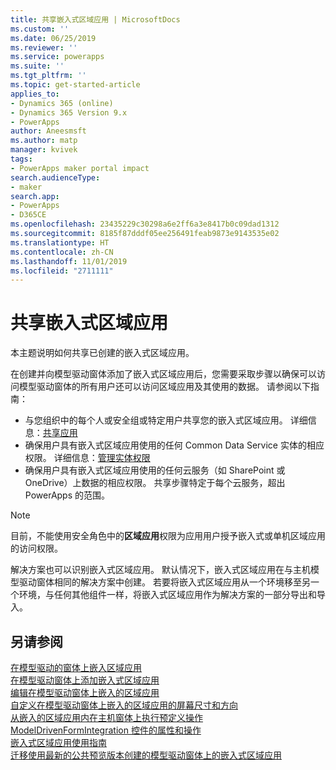 ```yaml
---
title: 共享嵌入式区域应用 | MicrosoftDocs
ms.custom: ''
ms.date: 06/25/2019
ms.reviewer: ''
ms.service: powerapps
ms.suite: ''
ms.tgt_pltfrm: ''
ms.topic: get-started-article
applies_to:
- Dynamics 365 (online)
- Dynamics 365 Version 9.x
- PowerApps
author: Aneesmsft
ms.author: matp
manager: kvivek
tags:
- PowerApps maker portal impact
search.audienceType:
- maker
search.app:
- PowerApps
- D365CE
ms.openlocfilehash: 23435229c30298a6e2ff6a3e8417b0c09dad1312
ms.sourcegitcommit: 8185f87dddf05ee256491feab9873e9143535e02
ms.translationtype: HT
ms.contentlocale: zh-CN
ms.lasthandoff: 11/01/2019
ms.locfileid: "2711111"
---
```

# <a name="share-an-embedded-canvas-app"></a>共享嵌入式区域应用
本主题说明如何共享已创建的嵌入式区域应用。

在创建并向模型驱动窗体添加了嵌入式区域应用后，您需要采取步骤以确保可以访问模型驱动窗体的所有用户还可以访问区域应用及其使用的数据。 请参阅以下指南：
-   与您组织中的每个人或安全组或特定用户共享您的嵌入式区域应用。 详细信息：[共享应用](../canvas-apps/share-app.md#share-an-app)
-   确保用户具有嵌入式区域应用使用的任何 Common Data Service 实体的相应权限。 详细信息：[管理实体权限](../canvas-apps/share-app.md#manage-entity-permissions)
-   确保用户具有嵌入式区域应用使用的任何云服务（如 SharePoint 或 OneDrive）上数据的相应权限。 共享步骤特定于每个云服务，超出 PowerApps 的范围。

> [!NOTE]
> 目前，不能使用安全角色中的**区域应用**权限为应用用户授予嵌入式或单机区域应用的访问权限。

解决方案也可以识别嵌入式区域应用。 默认情况下，嵌入式区域应用在与主机模型驱动窗体相同的解决方案中创建。 若要将嵌入式区域应用从一个环境移至另一个环境，与任何其他组件一样，将嵌入式区域应用作为解决方案的一部分导出和导入。

## <a name="see-also"></a>另请参阅
[在模型驱动的窗体上嵌入区域应用](embed-canvas-app-in-form.md) <br />
[在模型驱动窗体上添加嵌入式区域应用](embedded-canvas-app-add-classic-designer.md) <br />
[编辑在模型驱动窗体上嵌入的区域应用](embedded-canvas-app-edit-classic-designer.md) <br />
[自定义在模型驱动窗体上嵌入的区域应用的屏幕尺寸和方向](embedded-canvas-app-customize-screen.md) <br />
[从嵌入的区域应用内在主机窗体上执行预定义操作](embedded-canvas-app-actions.md) <br />
[ModelDrivenFormIntegration 控件的属性和操作](embedded-canvas-app-properties-actions.md) <br />
[嵌入式区域应用使用指南](embedded-canvas-app-guidelines.md) <br />
[迁移使用最新的公共预览版本创建的模型驱动窗体上的嵌入式区域应用](embedded-canvas-app-migrate-from-preview.md) <br />
